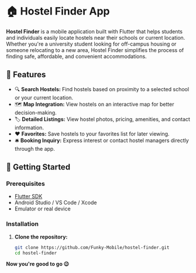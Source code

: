 # 🏠 Hostel Finder App

**Hostel Finder** is a mobile application built with Flutter that helps students and individuals easily locate hostels near their schools or current location. Whether you're a university student looking for off-campus housing or someone relocating to a new area, Hostel Finder simplifies the process of finding safe, affordable, and convenient accommodations.

## 📱 Features

- 🔍 **Search Hostels:** Find hostels based on proximity to a selected school or your current location.
- 🗺️ **Map Integration:** View hostels on an interactive map for better decision-making.
- 🏷️ **Detailed Listings:** View hostel photos, pricing, amenities, and contact information.
- ❤️ **Favorites:** Save hostels to your favorites list for later viewing.
- 🛎️ **Booking Inquiry:** Express interest or contact hostel managers directly through the app.

## 🚀 Getting Started

### Prerequisites

- [Flutter SDK](https://flutter.dev/docs/get-started/install)
- Android Studio / VS Code / Xcode
- Emulator or real device

### Installation

1. **Clone the repository:**

   ```bash
   git clone https://github.com/Funky-Mobile/hostel-finder.git
   cd hostel-finder

**Now you're good to go 😉**
